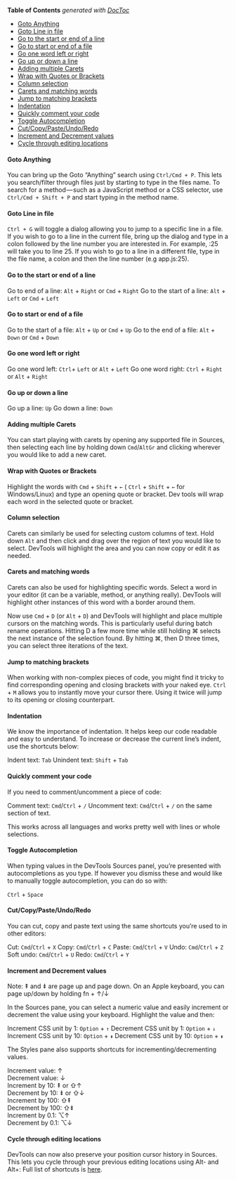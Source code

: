 <!-- START doctoc generated TOC please keep comment here to allow auto update -->
<!-- DON'T EDIT THIS SECTION, INSTEAD RE-RUN doctoc TO UPDATE -->
**Table of Contents**  *generated with [DocToc](https://github.com/thlorenz/doctoc)*

- [Goto Anything](#goto-anything)
- [Goto Line in file](#goto-line-in-file)
- [Go to the start or end of a line](#go-to-the-start-or-end-of-a-line)
- [Go to start or end of a file](#go-to-start-or-end-of-a-file)
- [Go one word left or right](#go-one-word-left-or-right)
- [Go up or down a line](#go-up-or-down-a-line)
- [Adding multiple Carets](#adding-multiple-carets)
- [Wrap with Quotes or Brackets](#wrap-with-quotes-or-brackets)
- [Column selection](#column-selection)
- [Carets and matching words](#carets-and-matching-words)
- [Jump to matching brackets](#jump-to-matching-brackets)
- [Indentation](#indentation)
- [Quickly comment your code](#quickly-comment-your-code)
- [Toggle Autocompletion](#toggle-autocompletion)
- [Cut/Copy/Paste/Undo/Redo](#cutcopypasteundoredo)
- [Increment and Decrement values](#increment-and-decrement-values)
- [Cycle through editing locations](#cycle-through-editing-locations)

<!-- END doctoc generated TOC please keep comment here to allow auto update -->


#### Goto Anything

You can bring up the Goto “Anything” search using `Ctrl/Cmd + P`. This lets you search/filter through files just by starting to type in the files name. To search for a method — such as a JavaScript method or a CSS selector, use `Ctrl/Cmd + Shift + P` and start typing in the method name.

#### Goto Line in file

`Ctrl + G` will toggle a dialog allowing you to jump to a specific line in a file. If you wish to go to a line in the current file, bring up the dialog and type in a colon followed by the line number you are interested in. For example, :25 will take you to line 25. If you wish to go to a line in a different file, type in the file name, a colon and then the line number (e.g app.js:25).

#### Go to the start or end of a line

Go to end of a line: `Alt` + `Right` or `Cmd` + `Right`
Go to the start of a line: `Alt` + `Left` or `Cmd` + `Left`

#### Go to start or end of a file

Go to the start of a file: `Alt` + `Up` or `Cmd` + `Up`
Go to the end of a file: `Alt` + `Down` or `Cmd` + `Down`

#### Go one word left or right

Go one word left: `Ctrl`+ `Left` or `Alt` + `Left`
Go one word right: `Ctrl` + `Right` or `Alt` + `Right`

#### Go up or down a line

Go up a line: `Up`
Go down a line: `Down`

#### Adding multiple Carets

You can start playing with carets by opening any supported file in Sources, then selecting each line by holding down `Cmd`/`AltGr` and clicking wherever you would like to add a new caret.

#### Wrap with Quotes or Brackets

Highlight the words with `Cmd` + `Shift` + `←` ( `Ctrl` + `Shift` + `←` for Windows/Linux) and type an opening quote or bracket. Dev tools will wrap each word in the selected quote or bracket.

#### Column selection

Carets can similarly be used for selecting custom columns of text. Hold down `Alt` and then click and drag over the region of text you would like to select. DevTools will highlight the area and you can now copy or edit it as needed.

#### Carets and matching words

Carets can also be used for highlighting specific words. Select a word in your editor (it can be a variable, method, or anything really). DevTools will highlight other instances of this word with a border around them.

Now use `Cmd` + `D` (or `Alt` + `D`) and DevTools will highlight and place multiple cursors on the matching words. This is particularly useful during batch rename operations. Hitting D a few more time while still holding ⌘ selects the next instance of the selection found. By hitting ⌘, then D three times, you can select three iterations of the text.

#### Jump to matching brackets

When working with non-complex pieces of code, you might find it tricky to find corresponding opening and closing brackets with your naked eye. `Ctrl` + `M` allows you to instantly move your cursor there. Using it twice will jump to its opening or closing counterpart.

#### Indentation

We know the importance of indentation. It helps keep our code readable and easy to understand. To increase or decrease the current line’s indent, use the shortcuts below:

Indent text: `Tab`
Unindent text: `Shift` + `Tab`

#### Quickly comment your code

If you need to comment/uncomment a piece of code:

Comment text: `Cmd`/`Ctrl` + `/`
Uncomment text: `Cmd`/`Ctrl` + `/` on the same section of text.

This works across all languages and works pretty well with lines or whole selections.

#### Toggle Autocompletion

When typing values in the DevTools Sources panel, you’re presented with autocompletions as you type. If however you dismiss these and would like to manually toggle autocompletion, you can do so with:

`Ctrl` + `Space`

#### Cut/Copy/Paste/Undo/Redo

You can cut, copy and paste text using the same shortcuts you’re used to in other editors:

Cut: `Cmd`/`Ctrl` + `X`
Copy: `Cmd`/`Ctrl` + `C`
Paste: `Cmd`/`Ctrl` + `V`
Undo: `Cmd`/`Ctrl` + `Z`
Soft undo: `Cmd`/`Ctrl` + `U`
Redo: `Cmd`/`Ctrl` + `Y`

#### Increment and Decrement values

Note: ⇞ and ⇟ are page up and page down. On an Apple keyboard, you can page up/down by holding fn + ↑/↓

In the Sources pane, you can select a numeric value and easily increment or decrement the value using your keyboard. Highlight the value and then:

Increment CSS unit by 1: `Option` + `↑`
Decrement CSS unit by 1: `Option` + `↓`
Increment CSS unit by 10: `Option` + `⇟`
Decrement CSS unit by 10: `Option` + `⇟`

The Styles pane also supports shortcuts for incrementing/decrementing values.

Increment value: ↑  
Decrement value: ↓  
Increment by 10: ⇞ or ⇧↑  
Decrement by 10: ⇟ or ⇧↓  
Increment by 100: ⇧⇞  
Decrement by 100: ⇧⇟  
Increment by 0.1: ⌥↑  
Decrement by 0.1: ⌥↓  

#### Cycle through editing locations

DevTools can now also preserve your position cursor history in Sources. This lets you cycle through your previous editing locations using Alt- and Alt+:
Full list of shortcuts is [here](https://developer.chrome.com/devtools/docs/shortcuts).
